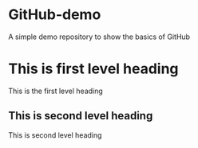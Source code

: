 # GitHub-demo

A simple demo repository to show the basics of GitHub

# This is first level heading

This is the first level heading

## This is second level heading

This is second level heading
